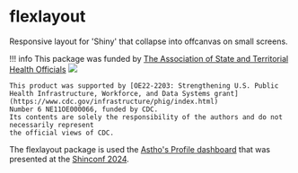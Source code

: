 # flexlayout

Responsive layout for 'Shiny' that collapse into offcanvas on small screens.

!!! info
    This package was funded by [The Association of State and Territorial Health Officials](https://www.astho.org)
    ![](https://www.astho.org/globalassets/masterpage/header/astho_logo.png)

    This product was supported by [OE22-2203: Strengthening U.S. Public Health Infrastructure, Workforce, and Data Systems grant](https://www.cdc.gov/infrastructure/phig/index.html)
    Number 6 NE11OE000066, funded by CDC. 
    Its contents are solely the responsibility of the authors and do not necessarily represent 
    the official views of CDC.

The flexlayout package is used the [Astho's Profile dashboard](https://www.astho.org/) that
was presented at the [Shinconf 2024](https://www.shinyconf.com/shinyconf-2024-agenda#sz-tab-45401).
